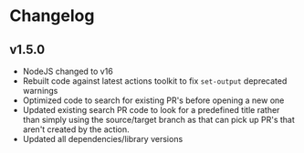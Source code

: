 # Changelog

## v1.5.0

- NodeJS changed to v16
- Rebuilt code against latest actions toolkit to fix `set-output` deprecated warnings
- Optimized code to search for existing PR's before opening a new one
- Updated existing search PR code to look for a predefined title rather than simply
using the source/target branch as that can pick up PR's that aren't created by the action.
- Updated all dependencies/library versions

